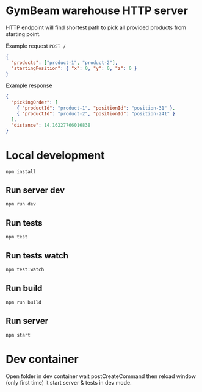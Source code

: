 # GymBeam warehouse HTTP server

HTTP endpoint will find shortest path to pick all provided products from starting point.

Example request
`POST /`

```json
{
  "products": ["product-1", "product-2"],
  "startingPosition": { "x": 0, "y": 0, "z": 0 }
}
```

Example response

```json
{
  "pickingOrder": [
    { "productId": "product-1", "positionId": "position-31" },
    { "productId": "product-2", "positionId": "position-241" }
  ],
  "distance": 14.16227766016838
}
```

# Local development

`npm install`

## Run server dev

`npm run dev`

## Run tests

`npm test`

## Run tests watch

`npm test:watch`

## Run build

`npm run build`

## Run server

`npm start`

# Dev container

Open folder in dev container
wait postCreateCommand then reload window (only first time)
it start server & tests in dev mode.

